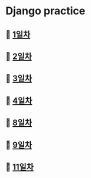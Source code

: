 # Django practice

## 🔘 [1일차](./1%EC%9D%BC%EC%B0%A8/)


## 🔘 [2일차](./2%EC%9D%BC%EC%B0%A8/)


## 🔘 [3일차](./3%EC%9D%BC%EC%B0%A8/)


## 🔘 [4일차](./4%EC%9D%BC%EC%B0%A8/)


## 🔘 [8일차](./8%EC%9D%BC%EC%B0%A8/)


## 🔘 [9일차](./9%EC%9D%BC%EC%B0%A8/)


## 🔘 [11일차](./11%EC%9D%BC%EC%B0%A8/)